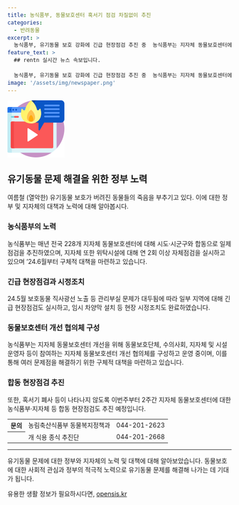 ```yaml
---
title: 농식품부, 동물보호센터 혹서기 점검 차질없이 추진
categories:
  - 반려동물
excerpt: >
  농식품부, 유기동물 보호 강화에 긴급 현장점검 추진 중  농식품부는 지자체 동물보호센터에 대한 현장점검을 강화하고 있으며, 동물보호단체, 수의사회, 지자체와의 협의체를 통해 문제점을 해결하는 등 구체적 대책 마련 중입니다. 뿐만 아니라, 혹서기 폐사 등을 막기 위한 추가 현장점검도 진행될 예정이며, 관련 문의는 농림축산식품부 동물복지정책과로 가능합니다.
feature_text: >
  ## rentn 실시간 뉴스 속보입니다.

  농식품부, 유기동물 보호 강화에 긴급 현장점검 추진 중  농식품부는 지자체 동물보호센터에 대한 현장점검을 강화하고 있으며, 동물보호단체, 수의사회, 지자체와의 협의체를 통해 문제점을 해결하는 등 구체적 대책 마련 중입니다. 뿐만 아니라, 혹서기 폐사 등을 막기 위한 추가 현장점검도 진행될 예정이며, 관련 문의는 농림축산식품부 동물복지정책과로 가능합니다.
image: '/assets/img/newspaper.png'
---
```


<p><img src="/assets/img/news.png" alt="rentncar 속보" /></p>

<h2 data-ke-size="size26">유기동물 문제 해결을 위한 정부 노력</h2>

<p data-ke-size="size16">여름철 (열악한) 유기동물 보호가 버려진 동물들의 죽음을 부추기고 있다. 이에 대한 정부 및 지자체의 대책과 노력에 대해 알아봅시다.</p>

<h3>농식품부의 노력</h3>

<p data-ke-size="size16">농식품부는 매년 전국 228개 지자체 동물보호센터에 대해 시도·시군구와 합동으로 일제점검을 추진하였으며, 지자체 또한 위탁시설에 대해 연 2회 이상 자체점검을 실시하고 있으며 ’24.6월부터 구체적 대책을 마련하고 있습니다.</p>

<h3>긴급 현장점검과 시정조치</h3>

<p data-ke-size="size16">24.5월 보호동물 직사광선 노출 등 관리부실 문제가 대두됨에 따라 일부 지역에 대해 긴급 현장점검도 실시하고, 임시 차양막 설치 등 현장 시정조치도 완료하였습니다.</p>

<h3>동물보호센터 개선 협의체 구성</h3>

<p data-ke-size="size16">농식품부는 지자체 동물보호센터 개선을 위해 동물보호단체, 수의사회, 지자체 및 시설 운영자 등이 참여하는 지자체 동물보호센터 개선 협의체를 구성하고 운영 중이며, 이를 통해 여러 문제점을 해결하기 위한 구체적 대책을 마련하고 있습니다.</p>

<h3>합동 현장점검 추진</h3>

<p data-ke-size="size16">또한, 혹서기 폐사 등이 나타나지 않도록 이번주부터 2주간 지자체 동물보호센터에 대한 농식품부·지자체 등 합동 현장점검도 추진 예정입니다.</p>

<table>
    <tr>
        <th>문의</th>
        <td style="text-align: left;">농림축산식품부 동물복지정책과</td>
        <td style="text-align: center;">044-201-2623</td>
    </tr>
    <tr>
        <th></th>
        <td style="text-align: left;">개 식용 종식 추진단</td>
        <td style="text-align: center;">044-201-2668</td>
    </tr>
</table>

<hr>

<p data-ke-size="size16">유기동물 문제에 대한 정부와 지자체의 노력 및 대책에 대해 알아보았습니다. 동물보호에 대한 사회적 관심과 정부의 적극적 노력으로 유기동물 문제를 해결해 나가는 데 기대가 됩니다.</p>
유용한 생활 정보가 필요하시다면, <a href="https://opensis.kr" rel="dofollow">opensis.kr</a>


